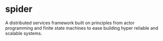 # spider

A distributed services framework built on principles from actor programming and finite state machines to ease building hyper reliable and scalable systems.
